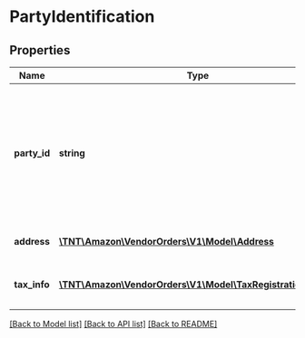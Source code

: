 # PartyIdentification

## Properties
Name | Type | Description | Notes
------------ | ------------- | ------------- | -------------
**party_id** | **string** | Assigned identification for the party. For example, warehouse code or vendor code. Please refer to specific party for more details. | 
**address** | [**\TNT\Amazon\VendorOrders\V1\Model\Address**](Address.md) | Identification of the party by address. | [optional] 
**tax_info** | [**\TNT\Amazon\VendorOrders\V1\Model\TaxRegistrationDetails**](TaxRegistrationDetails.md) | Tax registration details of the party. | [optional] 

[[Back to Model list]](../README.md#documentation-for-models) [[Back to API list]](../README.md#documentation-for-api-endpoints) [[Back to README]](../README.md)


